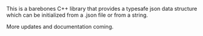 This is a barebones C++ library that provides a typesafe json data structure which can be initialized from a .json file or from a string.

More updates and documentation coming.
